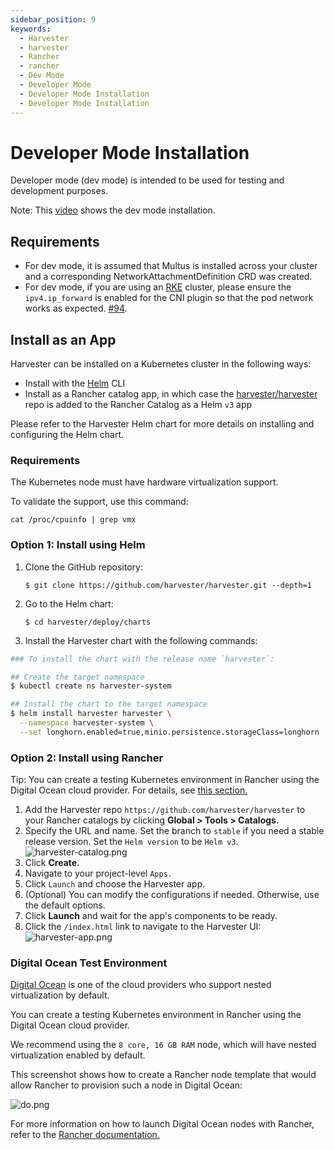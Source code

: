 ```yaml
---
sidebar_position: 9
keywords:
  - Harvester
  - harvester
  - Rancher
  - rancher
  - Dev Mode
  - Developer Mode
  - Developer Mode Installation
  - Developer Mode Installation
---
```


# Developer Mode Installation

Developer mode (dev mode) is intended to be used for testing and development purposes.

Note: This [video](https://youtu.be/TG0GaAD_6J4) shows the dev mode installation.

## Requirements

- For dev mode, it is assumed that Multus is installed across your cluster and a corresponding NetworkAttachmentDefinition CRD was created.
- For dev mode, if you are using an [RKE](https://rancher.com/docs/rke/latest/en/) cluster, please ensure the `ipv4.ip_forward` is enabled for the CNI plugin so that the pod network works as expected. [#94](https://github.com/harvester/harvester/issues/94).

## Install as an App

Harvester can be installed on a Kubernetes cluster in the following ways:

- Install with the [Helm](https://helm.sh/) CLI
- Install as a Rancher catalog app, in which case the [harvester/harvester](https://github.com/harvester/harvester) repo is added to the Rancher Catalog as a Helm `v3` app

Please refer to the Harvester Helm chart for more details on installing and configuring the Helm chart.

### Requirements

The Kubernetes node must have hardware virtualization support.

To validate the support, use this command:

```
cat /proc/cpuinfo | grep vmx
```

### Option 1: Install using Helm

1. Clone the GitHub repository:

   ```
   $ git clone https://github.com/harvester/harvester.git --depth=1
   ```

1. Go to the Helm chart:

   ```
   $ cd harvester/deploy/charts
   ```

1. Install the Harvester chart with the following commands:

```bash
### To install the chart with the release name `harvester`:

## Create the target namespace
$ kubectl create ns harvester-system

## Install the chart to the target namespace
$ helm install harvester harvester \
  --namespace harvester-system \
  --set longhorn.enabled=true,minio.persistence.storageClass=longhorn
```

### Option 2: Install using Rancher

Tip: You can create a testing Kubernetes environment in Rancher using the Digital Ocean cloud provider. For details, see [this section.](#digital-ocean-test-environment)

1. Add the Harvester repo `https://github.com/harvester/harvester` to your Rancher catalogs by clicking **Global > Tools > Catalogs.**
1. Specify the URL and name. Set the branch to `stable` if you need a stable release version. Set the `Helm version` to be `Helm v3`.
   ![harvester-catalog.png](/img/harvester-catalog.png)
1. Click **Create.**
1. Navigate to your project-level `Apps.`
1. Click `Launch` and choose the Harvester app.
1. (Optional) You can modify the configurations if needed. Otherwise, use the default options.
1. Click **Launch** and wait for the app's components to be ready.
1. Click the `/index.html` link to navigate to the Harvester UI:
   ![harvester-app.png](/img/harvester-app.png)

### Digital Ocean Test Environment

[Digital Ocean](https://www.digitalocean.com/) is one of the cloud providers who support nested virtualization by default.

You can create a testing Kubernetes environment in Rancher using the Digital Ocean cloud provider.

We recommend using the `8 core, 16 GB RAM` node, which will have nested virtualization enabled by default.

This screenshot shows how to create a Rancher node template that would allow Rancher to provision such a node in Digital Ocean:

![do.png](/img/do.png)

For more information on how to launch Digital Ocean nodes with Rancher, refer to the [Rancher documentation.](https://rancher.com/docs/rancher/v2.x/en/cluster-provisioning/rke-clusters/node-pools/digital-ocean/)
